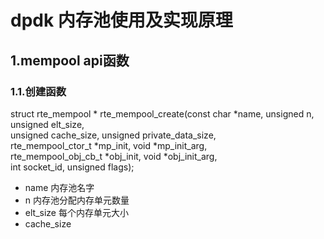 # dpdk 内存池使用及实现原理

## 1.mempool api函数

### 1.1.创建函数

struct rte_mempool *
rte_mempool_create(const char *name, unsigned n, unsigned elt_size,  
                   unsigned cache_size, unsigned private_data_size,  
                   rte_mempool_ctor_t *mp_init, void *mp_init_arg,  
                   rte_mempool_obj_cb_t *obj_init, void *obj_init_arg,  
                   int socket_id, unsigned flags);  

* name 内存池名字
* n    内存池分配内存单元数量
* elt_size 每个内存单元大小
* cache_size
